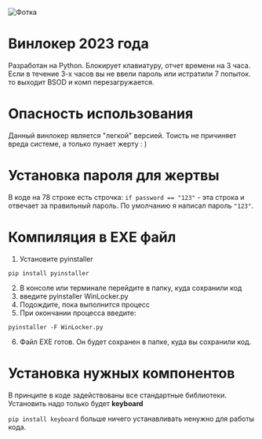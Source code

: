 ![Фотка](https://github.com/Filmans/WinLocker/assets/80627579/e18b134e-21ed-4dfb-ba98-e0f6508e457d)
# Винлокер 2023 года
Разработан на Python. Блокирует клавиатуру, отчет времени на 3 часа. 
Если в течение 3-х часов вы не ввели пароль или истратили 7 попыток. то выходит BSOD и комп перезагружается.

# Опасность использования
Данный винлокер является "легкой" версией. Тоисть не причиняет вреда системе, а только пунает жерту : )

# Установка пароля для жертвы
В коде на 78 строке есть строчка:  ``if password == "123"`` - эта строка и отвечает за правильный пароль.
По умолчанию я написал пароль ``"123"``.

# Компиляция в EXE файл
1. Установите pyinstaller

``pip install pyinstaller``

2. В консоле или терминале перейдите в папку, куда сохранили код
3. введите pyinstaller WinLocker.py
4. Подождите, пока выполнится процесс
5. При окончании процесса введите:

``pyinstaller -F WinLocker.py``

6. Файл EXE готов. Он будет сохранен в папке, куда вы сохранили код.

# Установка нужных компонентов
В принципе в коде задействованы все стандартные библиотеки.
Установить надо только будет **keyboard**

``pip install keyboard``
больше ничего устанавливать ненужно для работы кода.
